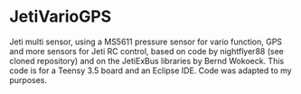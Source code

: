 # JetiVarioGPS
Jeti multi sensor, using a MS5611 pressure sensor for vario function,
GPS and more sensors for Jeti RC control, based on code by nightflyer88 (see cloned repository) and on the JetiExBus libraries by Bernd Wokoeck. This code is for a Teensy 3.5 board and an Eclipse IDE. Code was adapted to my purposes.

